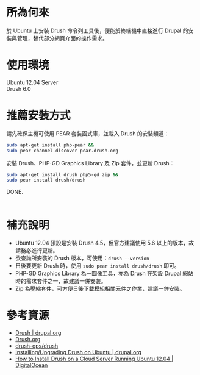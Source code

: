 所為何來
=
於 Ubuntu 上安裝 Drush 命令列工具後，便能於終端機中直接進行 Drupal 的安裝與管理，替代部分網頁介面的操作需求。
   
   
使用環境
=
Ubuntu 12.04 Server  
Drush 6.0
   

推薦安裝方式
=
請先確保主機可使用 PEAR 套裝函式庫，並載入 Drush 的安裝頻道：
```bash
sudo apt-get install php-pear && 
sudo pear channel-discover pear.drush.org 
```
安裝 Drush、PHP-GD Graphics Library 及 Zip 套件，並更新 Drush：
```bash
sudo apt-get install drush php5-gd zip && 
sudo pear install drush/drush
```
   
DONE.
<br>
<br>

補充說明
=
* Ubuntu 12.04 預設是安裝 Drush 4.5，但官方建議使用 5.6 以上的版本，故請務必進行更新。
* 欲查詢所安裝的 Drush 版本，可使用：<code>drush --version</code>
* 日後要更新 Drush 時，使用 <code>sudo pear install drush/drush</code> 即可。
* PHP-GD Graphics Library 為一圖像工具，亦為 Drush 在架設 Drupal 網站時的需求套件之一，故建議一併安裝。
* Zip 為壓縮套件，可方便日後下載模組相關元件之作業，建議一併安裝。
   
參考資源
=
* [Drush | drupal.org](https://drupal.org/project/drush)
* [Drush.org](http://www.drush.org/)
* [drush-ops/drush](https://github.com/drush-ops/drush)
* [Installing/Upgrading Drush on Ubuntu | drupal.org](https://drupal.org/node/1248790)
* [How to Install Drush on a Cloud Server Running Ubuntu 12.04 | DigitalOcean](https://www.digitalocean.com/community/articles/how-to-install-drush-on-a-cloud-server-running-ubuntu-12-04)
